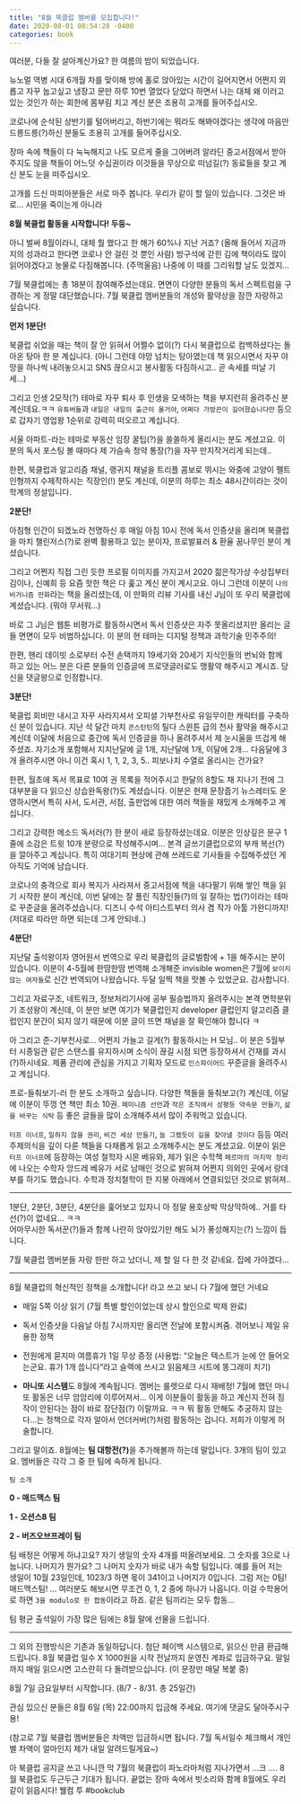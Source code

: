 ```yaml
---
title: "8월 북클럽 멤버를 모집합니다!"
date: 2020-08-01 08:54:28 -0400
categories: book
---
```


여러분, 다들 잘 살아계신가요?  한 여름의 밤이 되었습니다.

뉴노멀 역병 시대 6개월 차를 맞이해 방에 홀로 앉아있는 시간이 길어지면서 어쩐지 외롭고 자꾸 눕고싶고 냉장고 문만 하루 10번 열었다 닫았다 하면서 나는 대체 왜 이러고 있는 것인가 하는 회한에 몸부림 치고 계신 분은 조용히 고개를 들어주십시오.

코로나에 순삭된 상반기를 털어버리고, 하반기에는 뭐라도 해봐야겠다는 생각에 마음만 드릉드릉(?)하신 분들도 조용히 고개를 들어주십시오.

장마 속에 책들이 다 눅눅해지고 나도 모르게 줄을 그어버려 알라딘 중고서점에서 받아주지도 않을 책들이 어느덧 수십권이라 이것들을 무상으로 떠넘길(?) 동료들을 찾고 계신 분도 눈을 떠주십시오.

고개를 드신 마피아분들은 서로 마주 봅니다.  우리가 같이 할 일이 있습니다. 그것은 바로…  시민을 죽이는게 아니라 




<strong> 8월 북클럽 활동을 시작합니다!  두둥~ </strong>


아니 벌써 8월이라니, 대체 뭘 했다고 한 해가 60%나 지난 거죠? (올해 들어서 지금까지의 성과라고 한다면 코로나 안 걸린 것 뿐인 사람)
방구석에 갇힌 김에 책이라도 많이 읽어야겠다고 눙물로 다짐해봅니다. (주먹울음)  나중에 이 때를 그리워할 날도 있겠지…

7월 북클럽에는 총 18분이 참여해주셨는데요. 면면이 다양한 분들의 독서 스펙트럼을 구경하는 게 정말 대단했습니다. 
7월 북클럽 멤버분들의 개성와 활약상을 잠깐 자랑하고 싶습니다.  


<strong>먼저 1분단!</strong>

북클럽 쉬었을 때는 책이 잘 안 읽혀서 어쩔수 없이(?) 다시 북클럽으로 컴백하셨다는 돌아온 탕아 한 분 계십니다. (아니 그런데 야망 넘치는 탕아였는데 책 읽으시면서 자꾸 야망을 하나씩 내려놓으시고 SNS 끊으시고 봉사활동 다짐하시고..   곧 속세를 떠날 기세…)

그리고 인생 2모작(?) 테마로 자꾸 퇴사 후 인생을 모색하는 책을 부지런히 올려주신 분 계신데요.ㅋㅋ `유튜버들`과  `내일은 내일의 출근이 올거야`, `어쩌다 가방끈이 길어졌습니다만` 등으로 갑자기 영업왕 1순위로 강력히 떠오르고 계십니다.

서울 아파트-라는 테마로 부동산 임장 꿀팁(?)을 쏠쏠하게 올리시는 분도 계셨고요. 이분의 독서 포스팅 볼 때마다 제 가슴속 청약 통장(?)을 자꾸 만지작거리게 되는데..

한편, 북클럽과 알고리즘 채널, 랭귀지 채널을 트리플 콤보로 뛰시는 와중에 고양이 펠트인형까지 수제작하시는 직장인(!) 분도 계신데, 이분의 하루는 최소 48시간이라는 것이 학계의 정설입니다.


<strong>2분단! </strong>

아침형 인간이 되겠노라 천명하신 후 매일 아침 10시 전에 독서 인증샷을 올리며 북클럽을 마치 챌린저스(?)로 완벽 활용하고 있는 분이자,  프로발표러 & 환율 꿈나무인 분이 계셨습니다.

그리고 어쩐지 직접 그린 듯한 프로필 이미지를 가지고서 2020 젊은작가상 수상집부터 김이나, 신예희 등 요즘 핫한 책은 다 훑고 계신 분이 계시고요. 아니 그런데 이분이 `나의 비거니즘 만화`라는 책을 올리셨는데, 이 만화의 리뷰 기사를 내신 J님이 또 우리 북클럽에 계셨습니다. (뭐야 무서워…)

바로 그 J님은 웹툰 비평가로 활동하시면서 독서 인증샷은 자주 못올리셨지만 올리는 글들 면면이 모두 비범하십니다. 이 분의 현 테마는 디지털 정책과 과학기술 민주주의!

한편, 헨리 데이빗 소로부터 수전 손택까지 19세기와 20세기 지식인들의 번뇌와 함께 하고 있는 어느 분은 다른 분들의 인증글에 프로댓글러로도 맹활약 해주시고 계시죠. 당신을 댓글왕으로 인정합니다.


<strong>3분단!</strong>

북클럽 회비만 내시고 자꾸 사라지셔서 오피셜 기부천사로 유일무이한 캐릭터를 구축하신 분이 있습니다. 지난 석 달간 마치 `콘스탄틴`의 틸다 스윈튼 급의 천사 활약을 해주시고 계신데 이달에 처음으로 중간에 독서 인증글을 하나 올려주셔서 제 눈시울을 뜨겁게 해주셨죠.
자기소개 포함해서 지지난달에 글 1개, 지난달에 1개, 이달에 2개… 다음달에 3개 올려주시면 아니 이건 혹시 1, 1, 2, 3, 5.. 피보나치 수열로 올리시는 건가요?

한편, 월초에 독서 목표로 10여 권 목록을 적어주시고 한달의 8할도 채 지나기 전에 그 대부분을 다 읽으신 상습완독왕(?)도 계셨습니다. 이분은 현재 문장줍기 뉴스레터도 운영하시면서 특히 사서, 도서관, 서점, 출판업에 대한 여러 책들을 재밌게 소개해주고 계십니다.

그리고 강력한 메소드 독서러(?) 한 분이 새로 등장하셨는데요. 이분은 인상깊은 문구 1줄에 소감은 트윗 10개 분량으로 작성해주시며… 본격 글쓰기클럽으로의 부캐 복선(?)을 깔아주고 계십니다. 특히 여대기피 현상에 관해 쓰레드로 기사들을 수집해주셨던 게 아직도 기억에 남습니다.

코로나의 충격으로 회사 복지가 사라져서 중고서점에 책을 내다팔기 위해 쌓인 책을 읽기 시작한 분이 계신데, 이번 달에는 잘 풀린 직장인들(?)의 일 잘하는 법(?)이라는 테마로 꾸준글을 올려주셨습니다. 디즈니 수석 아티스트부터 의사 겸 작가 아툴 가완디까지! (저대로 따라만 하면 되는데 그게 안되네..)


<strong>4분단!</strong>

지난달 출석왕이자 영어원서 번역으로 우리 북클럽의 글로벌함에 + 1을 해주시는 분이 있습니다. 이분이 4-5월에 한땀한땀 번역해 소개해준 invisible women은 7월에 `보이지 않는 여자들`로 신간 번역되어 나왔습니다. 두달 일찍 책을 맛볼 수 있었군요. 감사합니다.

그리고 자료구조, 네트워크, 정보처리기사에 공부 필승법까지 올려주시는 본격 면학분위기 조성왕이 계신데, 이 분만 보면 여기가 북클럽인지 developer 클럽인지 알고리즘 클럽인지 분간이 되지 않기 때문에 이분 글이 뜨면 채널을 잘 확인해야 합니다 ㅋ

아 그리고 준-기부천사로… 어쩐지 가늘고 길게(?) 활동하시는 H 모님.. 이 분은 5월부터 시종일관 같은 스탠스를 유지하시며 소식이 끊길 시점 되면 등장하셔서 건재를 과시(?)하시네요. 제품 관리에 관심을 가지고 기획자 모드로 `인스파이어드` 꾸준글을 올려주시고 계십니다.

프로-들춰보기-러 한 분도 소개하고 싶습니다. 다양한 책들을 들춰보고(?) 계신데, 이달에 이분이 뚜껑 연 책만 최소 10권. `페미니즘 선언`과 `작은 조직에서 성평등 약속문 만들기`,  `삶을 바꾸는 식탁` 등 좋은 글들을 많이 소개해주셔서 많이 주워먹고 있습니다.

`터프 이너프`, `일하지 않을 권리`, `비건 세상 만들기`, `늘 그랬듯이 길을 찾아낼 것이다` 등등 여러 주제의식을 깊이 다룬 책들을 다채롭게 읽고 소개해주시는 분도 계셨고요. 이분이 읽은 `터프 이너프`에 등장하는 여성 철학자 시몬 베유와,  제가 읽은 수학책 `페르마의 마지막 정리`에 나오는 수학자 앙드레 베유가 서로 남매인 것으로 밝혀져 어쩐지 의외인 곳에서 랑데부를 하기도 했습니다. 수학과 정치철학이 한 지붕 아래에서 연결되있던 것으로 밝혀져..


-------------------------

1분단, 2분단, 3분단, 4분단을 훑어보고 있자니 아 정말 용호상박 막상막하에.. 거를 타선(?)이 없네요… ㅋㅋ  
어마무시한 독서꾼(?)들과 함께 나란히 앉아있기만 해도 뇌가 풍성해지는(?) 느낌이 듭니다.  

7월 북클럽 멤버분들 자랑 한판 하고 났더니,  제 할 일 다 한 것 같네요. 집에 가야겠다...



---------------------------


 8월 북클럽의 혁신적인 정책을 소개합니다!   라고 쓰고 보니 다 7월에 했던 거네요

- 매일 5쪽 이상 읽기   (7월 특별 할인이었는데 상시 할인으로 박제 완료)

- 독서 인증샷을 다음날 아침 7시까지만 올리면 전날에 포함시켜줌.  겪어보니 제일 유용한 정책

- 전원에게 묻지마 여름휴가 1일 무상 증정   (사용법:  “오늘은 텍스트가 눈에 안 들어오는군요. 휴가 1개 씁니다“라고 슬랙에 쓰시고 읽음체크 시트에 똥그래미 치기)

- <strong>마니또 시스템</strong>도 8월에 계속됩니다. 멤버는 룰렛으로 다시 재배정!
7월에 했던 마니또 활동은 너무 암암리에 이루어져서… 이게 이분들이 활동을 하고 계신지 전혀 짐작이 안된다는 점이 바로 장단점(?) 이랄까요. ㅋㅋ 뭐 활동 안해도 추궁하지 않는다…는 정책으로  각자 알아서 언더커버(?)처럼 활동하는 겁니다. 저희가 이렇게 허술합니다.



그리고 말이죠.  8월에는 <strong>팀 대항전(?)</strong>을 추가해볼까 하는데 말입니다. 
3개의 팀이 있고요. 멤버들은 각각 그 중 한 팀에 속하게 됩니다.


`팀 소개`

<strong>0 - 매드맥스 팀 </strong>

<strong>1 - 오션스8 팀</strong>

<strong>2 - 버즈오브프레이 팀 </strong>

팀 배정은 어떻게 하냐고요? 자기 생일의 숫자 4개를 떠올려보세요. 그 숫자를 3으로 나눕니다. 나머지가 뭔가요? 그 나머지 숫자가 바로 내가 속할 팀입니다. 
예를 들어 저는 생일이 10월 23일인데, 1023/3 하면 몫이 341이고 나머지가 0입니다. 그럼 저는 0팀! 매드맥스팀!  …
여러분도 해보시면 무조건 0, 1, 2  중에 하나가 나옵니다.  이걸 수학용어로 하면 `3을 modulo로 한 합동`이라고 하죠. 같은 팀끼리는 모두 합동…  

팀 평균 출석일이 가장 많은 팀에는 8월 말에 선물을 드립니다.

----------

그 외의 진행방식은 기존과 동일하답니다. 첨단 페이백 시스템으로, 읽으신 만큼 환급해드립니다.  8월 북클럽 일수 X 1000원을 시작 전날까지 운영진 계좌로 입금하구요. 말일까지 매일 읽으시면  고스란히 다 돌려받으십니다. (이 문장만 매달 복붙 중)


8월 7일 금요일부터 시작합니다.  (8/7 - 8/31. 총 25일간)

관심 있으신 분들은 8월 6일 (목) 22:00까지 입금해 주세요. 여기에 댓글도 달아주시구용!

(참고로 7월 북클럽 멤버분들은 차액만 입금하시면 됩니다. 7월 독서일수 체크해서 개인별 차액이 얼마인지 제가 내일 알려드릴게요~)


아  북클럽 공지글 쓰고 나니깐 막 7월의 북클럽이 파노라마처럼 지나가면서 …크 ….  8월 북클럽도 두근두근 기대가 됩니다.
끝없는 장마 속에서 빗소리와 함께 8월에도 우리 같이 읽읍시다!  웰컴 투 #bookclub